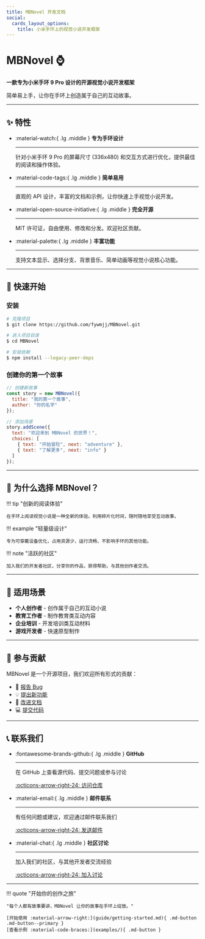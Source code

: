 ```yaml
---
title: MBNovel 开发文档
social:
  cards_layout_options:
    title: 小米手环上的视觉小说开发框架
---
```


# MBNovel ⌚

**一款专为小米手环 9 Pro 设计的开源视觉小说开发框架**

简单易上手，让你在手环上创造属于自己的互动故事。

---

## ✨ 特性

<div class="grid cards" markdown>

-   :material-watch:{ .lg .middle } **专为手环设计**

    ---

    针对小米手环 9 Pro 的屏幕尺寸 (336x480) 和交互方式进行优化，提供最佳的阅读和操作体验。

-   :material-code-tags:{ .lg .middle } **简单易用**

    ---

    直观的 API 设计，丰富的文档和示例，让你快速上手视觉小说开发。

-   :material-open-source-initiative:{ .lg .middle } **完全开源**

    ---

    MIT 许可证，自由使用、修改和分发。欢迎社区贡献。

-   :material-palette:{ .lg .middle } **丰富功能**

    ---

    支持文本显示、选择分支、背景音乐、简单动画等视觉小说核心功能。

</div>

---

## 🚀 快速开始

### 安装

```bash
# 克隆项目
$ git clone https://github.com/fywmjj/MBNovel.git

# 进入项目目录
$ cd MBNovel

# 安装依赖
$ npm install --legacy-peer-deps
```

### 创建你的第一个故事

```javascript
// 创建新故事
const story = new MBNovel({
  title: "我的第一个故事",
  author: "你的名字"
});

// 添加场景
story.addScene({
  text: "欢迎来到 MBNovel 的世界！",
  choices: [
    { text: "开始冒险", next: "adventure" },
    { text: "了解更多", next: "info" }
  ]
});
```

---

## 📖 为什么选择 MBNovel？

!!! tip "创新的阅读体验"
    
    在手环上阅读视觉小说是一种全新的体验。利用碎片化时间，随时随地享受互动故事。

!!! example "轻量级设计"
    
    专为可穿戴设备优化，占用资源少，运行流畅，不影响手环的其他功能。

!!! note "活跃的社区"
    
    加入我们的开发者社区，分享你的作品，获得帮助，与其他创作者交流。

---

## 🎯 适用场景

- **个人创作者** - 创作属于自己的互动小说
- **教育工作者** - 制作教育类互动内容
- **企业培训** - 开发培训类互动材料
- **游戏开发者** - 快速原型制作

---

## 🤝 参与贡献

MBNovel 是一个开源项目，我们欢迎所有形式的贡献：

- 🐛 [报告 Bug](https://github.com/fywmjj/MBNovel/issues)
- 💡 [提出新功能](https://github.com/fywmjj/MBNovel/issues)
- 📝 [改进文档](https://github.com/fywmjj/MBNovel/pulls)
- 💻 [提交代码](https://github.com/fywmjj/MBNovel/pulls)

---

## 📞 联系我们

<div class="grid cards" markdown>

-   :fontawesome-brands-github:{ .lg .middle } **GitHub**

    ---

    在 GitHub 上查看源代码、提交问题或参与讨论

    [:octicons-arrow-right-24: 访问仓库](https://github.com/fywmjj/MBNovel)

-   :material-email:{ .lg .middle } **邮件联系**

    ---

    有任何问题或建议，欢迎通过邮件联系我们

    [:octicons-arrow-right-24: 发送邮件](mailto:maoxian666@outlook.com)

-   :material-chat:{ .lg .middle } **社区讨论**

    ---

    加入我们的社区，与其他开发者交流经验

    [:octicons-arrow-right-24: 加入讨论](#)

</div>

---

<div class="result" markdown>

!!! quote "开始你的创作之旅"

    "每个人都有故事要讲，MBNovel 让你的故事在手环上绽放。"
    
    [开始使用 :material-arrow-right:](guide/getting-started.md){ .md-button .md-button--primary }
    [查看示例 :material-code-braces:](examples/){ .md-button }

</div>
